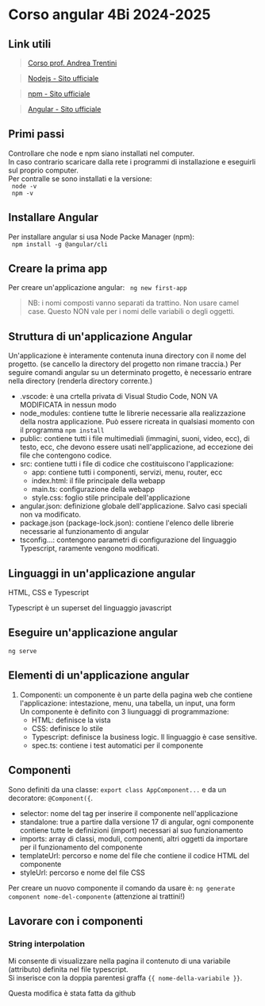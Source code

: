 # Corso angular 4Bi 2024-2025

## Link utili

> [Corso prof. Andrea Trentini](https://github.com/andreatrentini/corsoangular4bi2024-2025)

> [Nodejs - Sito ufficiale](https://nodejs.org/en)

> [npm - Sito ufficiale](https://www.npmjs.com/)

> [Angular - Sito ufficiale](https://angular.dev/)


## Primi passi
Controllare che node e npm siano installati nel computer.  
In caso contrario scaricare dalla rete i programmi di installazione e eseguirli sul proprio computer.  
Per contralle se sono installati e la versione:  
``` node -v```  
``` npm -v```  

## Installare Angular
Per installare angular si usa Node Packe Manager (npm):  
``` npm install -g @angular/cli```  

## Creare la prima app
Per creare un'applicazione angular:
``` ng new first-app```

> NB: i nomi composti vanno separati da trattino. Non usare camel case. Questo NON vale per i nomi delle variabili o degli oggetti.

## Struttura di un'applicazione Angular
Un'applicazione è interamente contenuta inuna directory con il nome del progetto. (se cancello la directory del progetto non rimane traccia.)
Per seguire comandi angular su un determinato progetto, è necessario entrare nella directory (renderla directory corrente.)

- .vscode: è una crtella privata di Visual Studio Code, NON VA MODIFICATA in nessun modo
- node_modules: contiene tutte le librerie necessarie alla realizzazione della nostra applicazione. Può essere ricreata in qualsiasi momento con il programma ```npm install```
- public: contiene tutti i file multimediali (immagini, suoni, video, ecc), di testo, ecc, che devono essere usati nell'applicazione, ad eccezione dei file che contengono codice.
- src: contiene tutti i file di codice che costituiscono l'applicazione:  
  - app: contiene tutti i componenti, servizi, menu, router, ecc
  - index.html: il file principale della webapp
  - main.ts: configurazione della webapp 
  - style.css: foglio stile principale dell'applicazione
- angular.json: definizione globale dell'applicazione. Salvo casi speciali non va modificato.
- package.json (package-lock.json): contiene l'elenco delle librerie necessarie al funzionamento di angular
- tsconfig...: contengono parametri di configurazione del linguaggio Typescript, raramente vengono modificati.

## Linguaggi in un'applicazione angular
HTML, CSS e Typescript

Typescript è un superset del linguaggio javascript

## Eseguire un'applicazione angular
```ng serve```

## Elementi di un'applicazione angular
1. Componenti: un componente è un parte della pagina web che contiene l'applicazione: intestazione, menu, una tabella, un input, una form  
   Un componente è definito con 3 liunguaggi di programmazione:  
   - HTML: definisce la vista
   - CSS: definisce lo stile
   - Typescript: definisce la business logic. Il linguaggio è case sensitive.
   - spec.ts: contiene i test automatici per il componente


## Componenti
Sono definiti da una classe: ```export class AppComponent...``` e da un decoratore: ```@Component({```.  
- selector: nome del tag per inserire il componente nell'applicazione
- standalone: true a partire dalla versione 17 di angular, ogni componente contiene tutte le definizioni (import) necessari al suo funzionamento
- imports: array di classi, moduli, componenti, altri oggetti da importare per il funzionamento del componente
- templateUrl: percorso e nome del file che contiene il codice HTML del componente
- styleUrl: percorso e nome del file CSS

Per creare un nuovo componente il comando da usare è: ```ng generate component nome-del-componente``` (attenzione ai trattini!)  

## Lavorare con i componenti

### String interpolation
Mi consente di visualizzare nella pagina il contenuto di una variabile (attributo) definita nel file typescript.  
Si inserisce con la doppia parentesi graffa ```{{ nome-della-variabile }}```.  

Questa modifica è stata fatta da github
